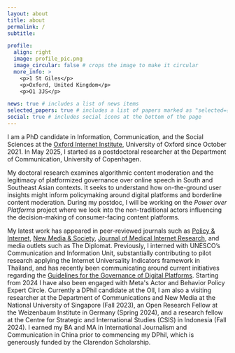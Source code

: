 ```yaml
---
layout: about
title: about
permalink: /
subtitle:

profile:
  align: right
  image: profile_pic.png
  image_circular: false # crops the image to make it circular
  more_info: >
    <p>1 St Giles</p>
    <p>Oxford, United Kingdom</p>
    <p>O1 3JS</p>

news: true # includes a list of news items
selected_papers: true # includes a list of papers marked as "selected={true}"
social: true # includes social icons at the bottom of the page
---
```


I am a PhD candidate in Information, Communication, and the Social Sciences at the [Oxford Internet Institute](https://www.oii.ox.ac.uk/people/profiles/diyi-liu/), University of Oxford since October 2021. In May 2025, I started as a postdoctoral researcher at the Department of Communication, University of Copenhagen.

My doctoral research examines algorithmic content moderation and the legitimacy of platformized governance over online speech in South and Southeast Asian contexts. It seeks to understand how on-the-ground user insights might inform policymaking around digital platforms and borderline content moderation. During my postdoc, I will be working on the *Power over Platforms* project where we look into the non-traditional actors influencing the decision-making of consumer-facing content platforms.

My latest work has appeared in peer-reviewed journals such as [Policy & Internet](https://doi.org/10.1002/poi3.388), [New Media & Society](https://doi.org/10.1177/14614448241259149), [Journal of Medical Internet Research](https://doi.org/10.2196/54135), and media outlets such as The Diplomat. Previously, I interned with UNESCO’s Communication and Information Unit, substantially contributing to pilot research applying the Internet Universality Indicators framework in Thailand, and has recently been communicating around current initiatives regarding the [Guidelines for the Governance of Digital Platforms](https://www.unesco.org/en/internet-trust/guidelines). Starting from 2024 I have also been engaged with Meta's Actor and Behavior Policy Expert Circle. Currently a DPhil candidate at the OII, I am also a visiting researcher at the Department of Communications and New Media at the National University of Singapore (Fall 2023), an Open Research Fellow at the Weizenbaum Institute in Germany (Spring 2024), and a research fellow at the Centre for Strategic and International Studies (CSIS) in Indonesia (Fall 2024). I earned my BA and MA in International Journalism and Communication in China prior to commencing my DPhil, which is generously funded by the Clarendon Scholarship.
